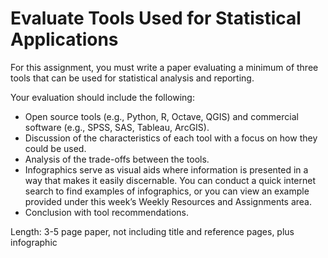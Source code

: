# Evaluate Tools Used for Statistical Applications

For this assignment, you must write a paper evaluating a minimum of three tools that can be used for statistical analysis and reporting. 

Your evaluation should include the following:

- Open source tools (e.g., Python, R, Octave, QGIS) and commercial software (e.g., SPSS, SAS, Tableau, ArcGIS).
- Discussion of the characteristics of each tool with a focus on how they could be used.
- Analysis of the trade-offs between the tools.
- Infographics serve as visual aids where information is presented in a way that makes it easily discernable.  You can conduct a quick internet search to find examples of infographics, or you can view an example provided under this week’s Weekly Resources and Assignments area.
- Conclusion with tool recommendations.

Length: 3-5 page paper, not including title and reference pages, plus infographic
